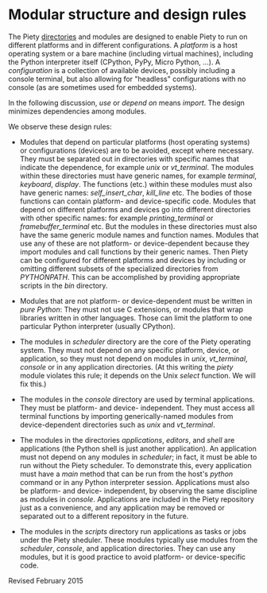 
Modular structure and design rules
==================================

The Piety [directories](../directories.md) and modules are designed to
enable Piety to run on different platforms and in different
configurations.  A *platform* is a host operating system or a bare
machine (including virtual machines), including the Python interpreter
itself (CPython, PyPy, Micro Python, ...).  A *configuration* is
a collection of available devices, possibly including a console
terminal, but also allowing for "headless" configurations with no
console (as are sometimes used for embedded systems).

In the following discussion, *use* or *depend on* means *import*.
The design minimizes dependencies among modules.

We observe these design rules:

- Modules that depend on particular platforms (host operating systems)
  or configurations (devices) are to be avoided, except where
  necessary.  They must be separated out in directories with specific
  names that indicate the dependence, for example *unix* or
  *vt_terminal*.  The modules within these directories must have
  generic names, for example *terminal*, *keyboard*, *display*.  The
  functions (etc.)  within these modules must also have generic names:
  *self_insert_char*, *kill_line* etc.  The bodies of those functions
  can contain platform- and device-specific code.  Modules that depend
  on different platforms and devices go into different directories
  with other specific names: for example *printing_terminal* or
  *framebuffer_terminal* etc.  But the
  modules in these directories must also have the same generic module
  names and function names.  Modules that use any of these are not
  platform- or device-dependent because they import modules and call
  functions by their generic names.  Then Piety can be configured for
  different platforms and devices by including or omitting different
  subsets of the specialized directories from *PYTHONPATH*.  This can
  be accomplished by providing appropriate scripts in the *bin*
  directory.

- Modules that are not platform- or device-dependent must be written
  in *pure Python*: They must not use C extensions, or modules that
  wrap libraries written in other languages.  Those can limit the
  platform to one particular Python interpreter (usually CPython).

- The modules in *scheduler* directory are the core of the Piety
  operating system.  They must not depend on any specific platform,
  device, or application, so they must not depend on modules in
  *unix*, *vt_terminal*, *console* or in any application directories.
  (At this writing the *piety* module violates this rule; it depends
  on the Unix *select* function.  We will fix this.)

- The modules in the *console* directory are used by terminal
  applications.  They must be platform- and device- independent.  They
  must access all terminal functions by importing generically-named
  modules from device-dependent directories such as *unix* and
  *vt_terminal*.

- The modules in the directories *applications*, *editors*, and *shell*
  are applications (the Python shell is just another application).  An
  application must not depend on any modules in *scheduler*; in fact,
  it must be able to run without the Piety scheduler.  To demonstrate
  this, every application must have a *main* method that can be run
  from the host's *python* command or in any Python interpreter
  session.  Applications must also be
  platform- and device- independent, by observing the same discipline
  as modules in *console*.  Applications are included in the Piety
  repository just as a convenience, and any application may be removed
  or separated out to a different repository in the future.

- The modules in the *scripts* directory run applications as tasks or
  jobs under the Piety sheduler.  These modules typically use modules
  from the *scheduler*, *console*, and application directories.  They
  can use any modules, but it is good practice to avoid platform- or
  device-specific code.

Revised February 2015
